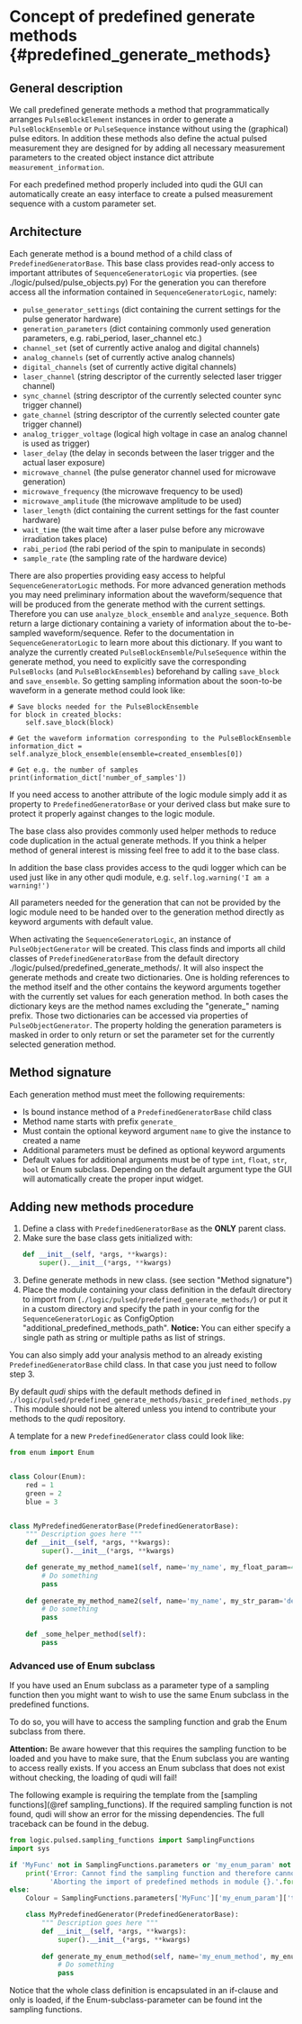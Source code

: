 # Concept of predefined generate methods {#predefined_generate_methods}

## General description
We call predefined generate methods a method that programmatically arranges `PulseBlockElement` 
instances in order to generate a `PulseBlockEnsemble` or `PulseSequence` instance without using the 
(graphical) pulse editors. In addition these methods also define the actual pulsed measurement they 
are designed for by adding all necessary measurement parameters to the created object instance dict 
attribute `measurement_information`.

For each predefined method properly included into qudi the GUI can automatically create an easy 
interface to create a pulsed measurement sequence with a custom parameter set.

## Architecture
Each generate method is a bound method of a child class of `PredefinedGeneratorBase`. 
This base class provides read-only access to important attributes of `SequenceGeneratorLogic` via 
properties. (see ./logic/pulsed/pulse_objects.py)
For the generation you can therefore access all the information contained in 
`SequenceGeneratorLogic`, namely:
* `pulse_generator_settings` (dict containing the current settings for the pulse generator hardware)
* `generation_parameters` (dict containing commonly used generation parameters, e.g. rabi_period, 
laser_channel etc.)
* `channel_set` (set of currently active analog and digital channels)
* `analog_channels` (set of currently active analog channels)
* `digital_channels` (set of currently active digital channels)
* `laser_channel` (string descriptor of the currently selected laser trigger channel)
* `sync_channel` (string descriptor of the currently selected counter sync trigger channel)
* `gate_channel` (string descriptor of the currently selected counter gate trigger channel)
* `analog_trigger_voltage` (logical high voltage in case an analog channel is used as trigger)
* `laser_delay` (the delay in seconds between the laser trigger and the actual laser exposure)
* `microwave_channel` (the pulse generator channel used for microwave generation)
* `microwave_frequency` (the microwave frequency to be used)
* `microwave_amplitude` (the microwave amplitude to be used)
* `laser_length` (dict containing the current settings for the fast counter hardware)
* `wait_time` (the wait time after a laser pulse before any microwave irradiation takes place)
* `rabi_period` (the rabi period of the spin to manipulate in seconds)
* `sample_rate` (the sampling rate of the hardware device)

There are also properties providing easy access to helpful `SequenceGeneratorLogic` methods.
For more advanced generation methods you may need preliminary information about the 
waveform/sequence that will be produced from the generate method with the current settings. 
Therefore you can use `analyze_block_ensemble` and `analyze_sequence`. Both return a large 
dictionary containing a variety of information about the to-be-sampled waveform/sequence. 
Refer to the documentation in `SequenceGeneratorLogic` to learn more about this dictionary.
If you want to analyze the currently created `PulseBlockEnsemble`/`PulseSequence` within the 
generate method, you need to explicitly save the corresponding `PulseBlocks` 
(and `PulseBlockEnsembles`) beforehand by calling `save_block` and `save_ensemble`.
So getting sampling information about the soon-to-be waveform in a generate method could look like:
```
# Save blocks needed for the PulseBlockEnsemble
for block in created_blocks:
    self.save_block(block)
    
# Get the waveform information corresponding to the PulseBlockEnsemble
information_dict = self.analyze_block_ensemble(ensemble=created_ensembles[0])

# Get e.g. the number of samples
print(information_dict['number_of_samples'])
```

If you need access to another attribute of the logic module simply add it as property to 
`PredefinedGeneratorBase` or your derived class but make sure to protect it properly against 
changes to the logic module.

The base class also provides commonly used helper methods to reduce code duplication in the actual 
generate methods. If you think a helper method of general interest is missing feel free to add it to
the base class.

In addition the base class provides access to the qudi logger which can be used just like in any 
other qudi module, e.g. `self.log.warning('I am a warning!')`

All parameters needed for the generation that can not be provided by the logic module need to be
handed over to the generation method directly as keyword arguments with default value.

When activating the `SequenceGeneratorLogic`, an instance of `PulseObjectGenerator` will be created. 
This class finds and imports all child classes of `PredefinedGeneratorBase` from the default 
directory ./logic/pulsed/predefined_generate_methods/. It will also inspect the generate methods and
create two dictionaries. One is holding references to the method itself and the other contains the 
keyword arguments together with the currently set values for each generation method. In both cases 
the dictionary keys are the method names excluding the "generate_" naming prefix.
Those two dictionaries can be accessed via properties of `PulseObjectGenerator`.
The property holding the generation parameters is masked in order to only return or set the 
parameter set for the currently selected generation method.

## Method signature
Each generation method must meet the following requirements:
* Is bound instance method of a `PredefinedGeneratorBase` child class
* Method name starts with prefix `generate_`
* Must contain the optional keyword argument `name` to give the instance to created a name
* Additional parameters must be defined as optional keyword arguments
* Default values for additional arguments must be of type `int`, `float`, `str`, `bool` or Enum subclass. 
Depending on the default argument type the GUI will automatically create the proper input widget.

## Adding new methods procedure
1. Define a class with `PredefinedGeneratorBase` as the **ONLY** parent class.
2. Make sure the base class gets initialized with:
    ```python
    def __init__(self, *args, **kwargs):
        super().__init__(*args, **kwargs)
    ```
3. Define generate methods in new class. (see section "Method signature")
4. Place the module containing your class definition in the default directory to import from 
(`./logic/pulsed/predefined_generate_methods/`) or put it in a custom directory and specify the path
in your config for the `SequenceGeneratorLogic` as ConfigOption 
"additional_predefined_methods_path". **Notice:** You can either specify a single path as string or multiple paths as list of strings.

You can also simply add your analysis method to an already existing `PredefinedGeneratorBase` child 
class. In that case you just need to follow step 3. 

By default _qudi_ ships with the default methods defined in 
`./logic/pulsed/predefined_generate_methods/basic_predefined_methods.py`. This module should not be 
altered unless you intend to contribute your methods to the _qudi_ repository.

A template for a new `PredefinedGenerator` class could look like:
```python
from enum import Enum


class Colour(Enum):
    red = 1
    green = 2
    blue = 3


class MyPredefinedGeneratorBase(PredefinedGeneratorBase):
    """ Description goes here """
    def __init__(self, *args, **kwargs):
        super().__init__(*args, **kwargs)

    def generate_my_method_name1(self, name='my_name', my_float_param=42.0, my_int_param=42):
        # Do something
        pass
        
    def generate_my_method_name2(self, name='my_name', my_str_param='derp', my_bool_param=True, my_enum_param=Colour.green):
        # Do something
        pass
        
    def _some_helper_method(self):
        pass
```

### Advanced use of Enum subclass
If you have used an Enum subclass as a parameter type of a sampling function 
then you might want to wish to use the same Enum subclass in the predefined functions.

To do so, you will have to access the sampling function and grab the Enum subclass from there.

**Attention:** Be aware however that this requires the sampling function to be loaded 
and you have to make sure, that the Enum subclass you are wanting to access really exists. 
If you access an Enum subclass that does not exist without checking, the loading of qudi will fail!

The following example is requiring the template from the [sampling functions](@ref sampling_functions). If the required sampling function is not found, qudi will show an error for the missing dependencies. The full traceback can be found in the debug.


```python
from logic.pulsed.sampling_functions import SamplingFunctions
import sys

if 'MyFunc' not in SamplingFunctions.parameters or 'my_enum_param' not in SamplingFunctions.parameters['MyFunc']:
    print('Error: Cannot find the sampling function and therefore cannot supply the required Enums.\n'
          'Aborting the import of predefined methods in module {}.'.format(__name__), file=sys.stderr)
else:
    Colour = SamplingFunctions.parameters['MyFunc']['my_enum_param']['type']

    class MyPredefinedGenerator(PredefinedGeneratorBase):
        """ Description goes here """
        def __init__(self, *args, **kwargs):
            super().__init__(*args, **kwargs)
    
        def generate_my_enum_method(self, name='my_enum_method', my_enum_param=Colour.green):
            # Do something
            pass
```

Notice that the whole class definition is encapsulated in an if-clause and only is loaded, 
if the Enum-subclass-parameter can be found int the sampling functions.
